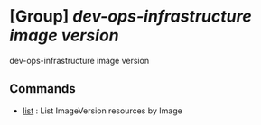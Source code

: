 # [Group] _dev-ops-infrastructure image version_

dev-ops-infrastructure image version

## Commands

- [list](/Commands/dev-ops-infrastructure/image/version/_list.md)
: List ImageVersion resources by Image
